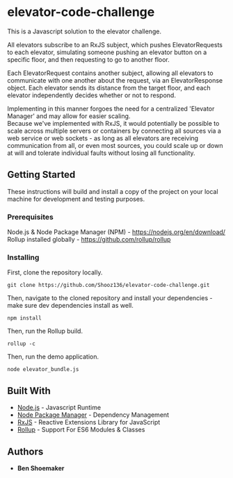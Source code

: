 # elevator-code-challenge

This is a Javascript solution to the elevator challenge.

All elevators subscribe to an RxJS subject, which pushes ElevatorRequests to each elevator, simulating someone pushing an elevator button on a specific floor, and then requesting to go to another floor.

Each ElevatorRequest contains another subject, allowing all elevators to communicate with one another about the request, via an ElevatorResponse object.  Each elevator sends its distance from the target floor, and each elevator independently decides whether or not to respond.

Implementing in this manner forgoes the need for a centralized 'Elevator Manager' and may allow for easier scaling.  
Because we've implemented with RxJS, it would potentially be possible to scale across multiple servers or containers by connecting all sources via a web service or web sockets - as long as all elevators are receiving communication from all, or even most sources, you could scale up or down at will and tolerate individual faults without losing all functionality. 

## Getting Started

These instructions will build and install a copy of the project on your local machine for development and testing purposes.

### Prerequisites

Node.js & Node Package Manager (NPM) - https://nodejs.org/en/download/
Rollup installed globally - https://github.com/rollup/rollup

### Installing

First, clone the repository locally.

```
git clone https://github.com/Shooz136/elevator-code-challenge.git
```

Then, navigate to the cloned repository and install your dependencies - make sure dev dependencies install as well.

```
npm install
```

Then, run the Rollup build.

```
rollup -c
```

Then, run the demo application.
```
node elevator_bundle.js
```


## Built With

* [Node.js](https://nodejs.org/) - Javascript Runtime
* [Node Package Manager](https://www.npmjs.com/) - Dependency Management
* [RxJS](https://rxjs-dev.firebaseapp.com/) - Reactive Extensions Library for JavaScript
* [Rollup](https://github.com/rollup/rollup) - Support For ES6 Modules & Classes

## Authors

* **Ben Shoemaker** 



